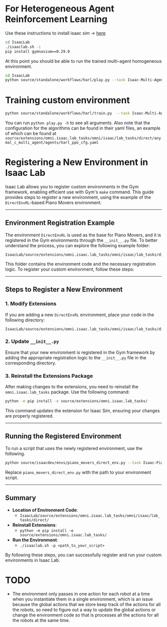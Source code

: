 # For Heterogeneous Agent Reinforcement Learning

Use these instructions to install isaac sim -> [here](https://docs.omniverse.nvidia.com/isaacsim/latest/installation/install_python.html#install-isaac-sim-using-pip)


```bash
cd IsaacLab
./isaaclab.sh -i
pip install gymnasium==0.29.0
```

At this point you should be able to run the trained multi-agent homogeneous environment.

```bash
cd IsaacLab
python source/standalone/workflows/harl/play.py --task Isaac-Multi-Agent-Flat-Anymal-C-Direct-v0 --num_envs 1 --algorithm happo --dir source/extensions/omni.isaac.lab_tasks/omni/isaac/lab_tasks/direct/anymal_c_multi_agent/best_model
```

# Training custom environment


```bash
python source/standalone/workflows/harl/train.py  --task Isaac-Multi-Agent-Flat-Anymal-C-Direct-v0 --video_interval 10_000 --num_envs 2048 --save_interval 10 --log_interval 10 --algorithm happo --headless --num_env_steps 2_000_000_000
```

You can run `python play.py -h` to see all arguments. Also note that the configuration for the algorithms can be found in their yaml files, an
example of which can be found at `source/extensions/omni.isaac.lab_tasks/omni/isaac/lab_tasks/direct/anymal_c_multi_agent/agents/harl_ppo_cfg.yaml`

# Registering a New Environment in Isaac Lab

Isaac Lab allows you to register custom environments in the Gym framework, enabling efficient use with Gym's `make` command. This guide provides steps to register a new environment, using the example of the `DirectEnvRL`-based Piano Movers environment.

---

## Environment Registration Example

The environment `DirectEnvRL` is used as the base for Piano Movers, and it is registered in the Gym environments through the `__init__.py` file. To better understand the process, you can explore the following example folder:

```
IsaacLab/source/extensions/omni.isaac.lab_tasks/omni/isaac/lab_tasks/direct/anymal_c_piano_movers
```

This folder contains the environment code and the necessary registration logic. To register your custom environment, follow these steps:

---

## Steps to Register a New Environment

### 1. **Modify Extensions**

If you are adding a new `DirectEnvRL` environment, place your code in the following directory:

```
IsaacLab/source/extensions/omni.isaac.lab_tasks/omni/isaac/lab_tasks/direct/
```

### 2. **Update `__init__.py`**

Ensure that your new environment is registered in the Gym framework by adding the appropriate registration logic to the `__init__.py` file in the corresponding directory.

### 3. **Reinstall the Extensions Package**

After making changes to the extensions, you need to reinstall the `omni.isaac.lab_tasks` package. Use the following command:

```bash
python -m pip install -e source/extensions/omni.isaac.lab_tasks/
```

This command updates the extension for Isaac Sim, ensuring your changes are properly registered.

---

## Running the Registered Environment

To run a script that uses the newly registered environment, use the following.

```bash
python source/isaacdev/envs/piano_movers_direct_env.py --task Isaac-Piano-Movers-Flat-Anymal-C-Direct-v0 --num_envs 2
```

Replace `piano_movers_direct_env.py` with the path to your environment script.

---

## Summary

- **Location of Environment Code**:
  - `IsaacLab/source/extensions/omni.isaac.lab_tasks/omni/isaac/lab_tasks/direct/`
- **Reinstall Extensions**:
  - `python -m pip install -e source/extensions/omni.isaac.lab_tasks/`
- **Run the Environment**:
  - `./isaaclab.sh -p <path_to_your_script>`

By following these steps, you can successfully register and run your custom environments in Isaac Lab.

# TODO

- The environment only passes in one action for each robot at a time when you instantiate them in a single environment, which
is an issue because the global actions that we store keep track of the actions for all the robots, so need to figure out a 
way to update the global actions or change the environment code so that is processes all the actions for all the robots at the same time.